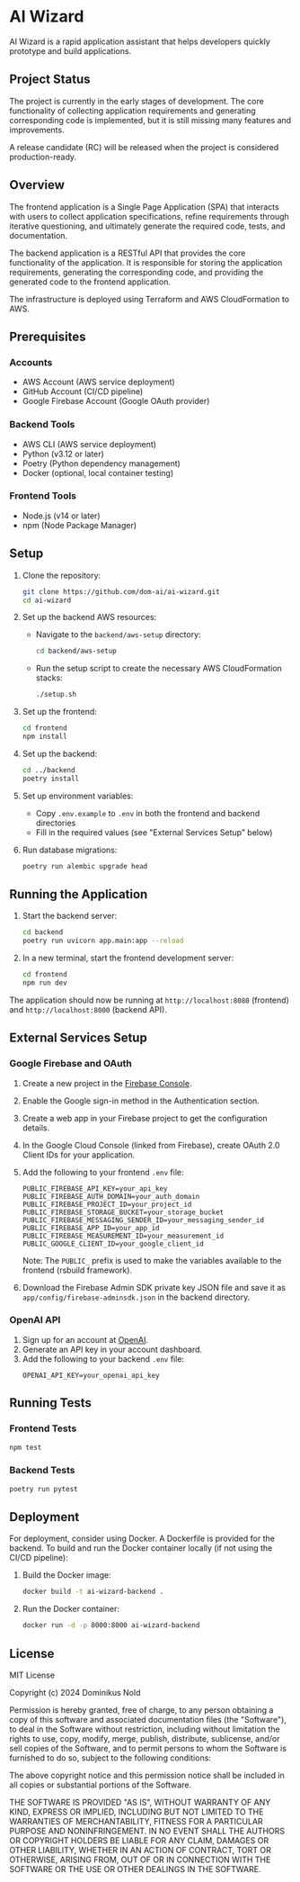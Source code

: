 # AI Wizard

AI Wizard is a rapid application assistant that helps developers quickly prototype and build applications.

## Project Status

The project is currently in the early stages of development. The core functionality of collecting application requirements and generating corresponding code is implemented, but it is still missing many features and improvements.

A release candidate (RC) will be released when the project is considered production-ready.

## Overview

The frontend application is a Single Page Application (SPA) that interacts with users to collect application specifications, refine requirements through iterative questioning, and ultimately generate the required code, tests, and documentation.

The backend application is a RESTful API that provides the core functionality of the application. It is responsible for storing the application requirements, generating the corresponding code, and providing the generated code to the frontend application.

The infrastructure is deployed using Terraform and AWS CloudFormation to AWS.

## Prerequisites

### Accounts
- AWS Account (AWS service deployment)
- GitHub Account (CI/CD pipeline)
- Google Firebase Account (Google OAuth provider)

### Backend Tools
- AWS CLI (AWS service deployment)
- Python (v3.12 or later)
- Poetry (Python dependency management)
- Docker (optional, local container testing)

### Frontend Tools
- Node.js (v14 or later)
- npm (Node Package Manager)

## Setup

1. Clone the repository:
   ```bash
   git clone https://github.com/dom-ai/ai-wizard.git
   cd ai-wizard
   ```

2. Set up the backend AWS resources:
   - Navigate to the `backend/aws-setup` directory:
     ```bash
     cd backend/aws-setup
     ```
   - Run the setup script to create the necessary AWS CloudFormation stacks:
     ```bash
     ./setup.sh
     ```

3. Set up the frontend:
   ```bash
   cd frontend
   npm install
   ```

4. Set up the backend:
   ```bash
   cd ../backend
   poetry install
   ```

5. Set up environment variables:
   - Copy `.env.example` to `.env` in both the frontend and backend directories
   - Fill in the required values (see "External Services Setup" below)

6. Run database migrations:
   ```bash
   poetry run alembic upgrade head
   ```

## Running the Application

1. Start the backend server:
   ```bash
   cd backend
   poetry run uvicorn app.main:app --reload
   ```

2. In a new terminal, start the frontend development server:
   ```bash
   cd frontend
   npm run dev
   ```

The application should now be running at `http://localhost:8080` (frontend) and `http://localhost:8000` (backend API).

## External Services Setup

### Google Firebase and OAuth

1. Create a new project in the [Firebase Console](https://console.firebase.google.com/).
2. Enable the Google sign-in method in the Authentication section.
3. Create a web app in your Firebase project to get the configuration details.
4. In the Google Cloud Console (linked from Firebase), create OAuth 2.0 Client IDs for your application.
5. Add the following to your frontend `.env` file:
   ```
   PUBLIC_FIREBASE_API_KEY=your_api_key
   PUBLIC_FIREBASE_AUTH_DOMAIN=your_auth_domain
   PUBLIC_FIREBASE_PROJECT_ID=your_project_id
   PUBLIC_FIREBASE_STORAGE_BUCKET=your_storage_bucket
   PUBLIC_FIREBASE_MESSAGING_SENDER_ID=your_messaging_sender_id
   PUBLIC_FIREBASE_APP_ID=your_app_id
   PUBLIC_FIREBASE_MEASUREMENT_ID=your_measurement_id
   PUBLIC_GOOGLE_CLIENT_ID=your_google_client_id
   ```

   Note: The `PUBLIC_` prefix is used to make the variables available to the frontend (rsbuild framework).

6. Download the Firebase Admin SDK private key JSON file and save it as `app/config/firebase-adminsdk.json` in the backend directory.

### OpenAI API

1. Sign up for an account at [OpenAI](https://openai.com/).
2. Generate an API key in your account dashboard.
3. Add the following to your backend `.env` file:
   ```
   OPENAI_API_KEY=your_openai_api_key
   ```

## Running Tests

### Frontend Tests

```bash
npm test
```

### Backend Tests

```bash
poetry run pytest
```

## Deployment

For deployment, consider using Docker. A Dockerfile is provided for the backend. To build and run the Docker container locally (if not using the CI/CD pipeline):

1. Build the Docker image:
   ```bash
   docker build -t ai-wizard-backend .
   ```

2. Run the Docker container:
   ```bash
   docker run -d -p 8000:8000 ai-wizard-backend
   ```

## License

MIT License

Copyright (c) 2024 Dominikus Nold

Permission is hereby granted, free of charge, to any person obtaining a copy of this software and associated documentation files (the "Software"), to deal in the Software without restriction, including without limitation the rights to use, copy, modify, merge, publish, distribute, sublicense, and/or sell copies of the Software, and to permit persons to whom the Software is furnished to do so, subject to the following conditions:

The above copyright notice and this permission notice shall be included in all copies or substantial portions of the Software.

THE SOFTWARE IS PROVIDED "AS IS", WITHOUT WARRANTY OF ANY KIND, EXPRESS OR IMPLIED, INCLUDING BUT NOT LIMITED TO THE WARRANTIES OF MERCHANTABILITY, FITNESS FOR A PARTICULAR PURPOSE AND NONINFRINGEMENT. IN NO EVENT SHALL THE AUTHORS OR COPYRIGHT HOLDERS BE LIABLE FOR ANY CLAIM, DAMAGES OR OTHER LIABILITY, WHETHER IN AN ACTION OF CONTRACT, TORT OR OTHERWISE, ARISING FROM, OUT OF OR IN CONNECTION WITH THE SOFTWARE OR THE USE OR OTHER DEALINGS IN THE SOFTWARE.